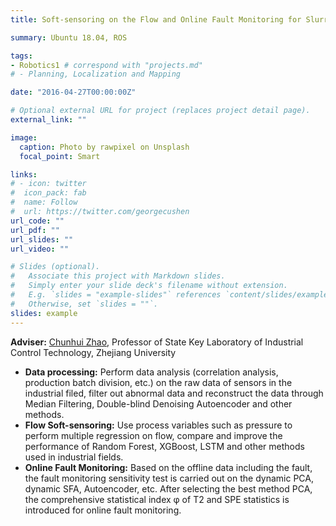```yaml
---
title: Soft-sensoring on the Flow and Online Fault Monitoring for Slurry Pump

summary: Ubuntu 18.04, ROS

tags:
- Robotics1	# correspond with "projects.md"
# - Planning, Localization and Mapping

date: "2016-04-27T00:00:00Z"

# Optional external URL for project (replaces project detail page).
external_link: ""

image:
  caption: Photo by rawpixel on Unsplash
  focal_point: Smart

links:
# - icon: twitter
#  icon_pack: fab
#  name: Follow
#  url: https://twitter.com/georgecushen
url_code: ""
url_pdf: ""
url_slides: ""
url_video: ""

# Slides (optional).
#   Associate this project with Markdown slides.
#   Simply enter your slide deck's filename without extension.
#   E.g. `slides = "example-slides"` references `content/slides/example-slides.md`.
#   Otherwise, set `slides = ""`.
slides: example
---
```


**Adviser:** [Chunhui Zhao](https://person.zju.edu.cn/chhzhao), Professor of State Key Laboratory of Industrial Control Technology, Zhejiang University                                            

- **Data processing:** Perform data     analysis (correlation analysis, production batch division, etc.) on the     raw data of sensors in the industrial filed, filter out abnormal data and reconstruct     the data through Median Filtering, Double-blind Denoising Autoencoder and     other methods.
- **Flow Soft-sensoring:** Use     process variables such as pressure to perform multiple regression on flow,     compare and improve the performance of Random Forest, XGBoost, LSTM and     other methods used in industrial fields.
- **Online Fault Monitoring:** Based on the offline data including the fault, the fault monitoring     sensitivity test is carried out on the dynamic PCA, dynamic SFA, Autoencoder, etc. After selecting the best method     PCA, the comprehensive statistical index φ of T2 and SPE statistics is introduced for     online fault monitoring.